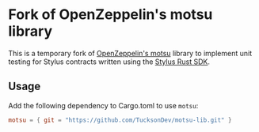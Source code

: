 # Fork of OpenZeppelin's motsu library

This is a temporary fork of [OpenZeppelin's motsu](https://github.com/OpenZeppelin/rust-contracts-stylus/tree/main/lib/motsu) library to implement unit testing for Stylus contracts written using the [Stylus Rust SDK](https://github.com/OffchainLabs/stylus-sdk-rs).

## Usage

Add the following dependency to Cargo.toml to use `motsu`:

```toml
motsu = { git = "https://github.com/TucksonDev/motsu-lib.git" }
```

